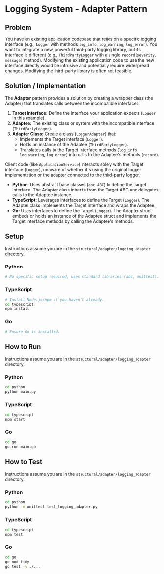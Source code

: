 # Logging System - Adapter Pattern

## Problem

You have an existing application codebase that relies on a specific logging interface (e.g., `Logger` with methods `log_info`, `log_warning`, `log_error`). You want to integrate a new, powerful third-party logging library, but its interface is different (e.g., `ThirdPartyLogger` with a single `record(severity, message)` method). Modifying the existing application code to use the new interface directly would be intrusive and potentially require widespread changes. Modifying the third-party library is often not feasible.

## Solution / Implementation

The **Adapter** pattern provides a solution by creating a wrapper class (the Adapter) that translates calls between the incompatible interfaces.

1.  **Target Interface:** Define the interface your application expects (`Logger` in this example).
2.  **Adaptee:** The existing class or system with the incompatible interface (`ThirdPartyLogger`).
3.  **Adapter Class:** Create a class (`LoggerAdapter`) that:
    - Implements the Target interface (`Logger`).
    - Holds an instance of the Adaptee (`ThirdPartyLogger`).
    - Translates calls to the Target interface methods (`log_info`, `log_warning`, `log_error`) into calls to the Adaptee's methods (`record`).

Client code (like `ApplicationService`) interacts solely with the Target interface (`Logger`), unaware of whether it's using the original logger implementation or the adapter connected to the third-party logger.

- **Python:** Uses abstract base classes (`abc.ABC`) to define the Target interface. The Adapter class inherits from the Target ABC and delegates calls to the Adaptee instance.
- **TypeScript:** Leverages interfaces to define the Target (`Logger`). The Adapter class implements the Target interface and wraps the Adaptee.
- **Go:** Uses interfaces to define the Target (`Logger`). The Adapter struct embeds or holds an instance of the Adaptee struct and implements the Target interface methods by calling the Adaptee's methods.

## Setup

Instructions assume you are in the `structural/adapter/logging_adapter` directory.

### Python

```bash
# No specific setup required, uses standard libraries (abc, unittest).
```

### TypeScript

```bash
# Install Node.js/npm if you haven't already.
cd typescript
npm install
```

### Go

```bash
# Ensure Go is installed.
```

## How to Run

Instructions assume you are in the `structural/adapter/logging_adapter` directory.

### Python

```bash
cd python
python main.py
```

### TypeScript

```bash
cd typescript
npm start
```

### Go

```bash
cd go
go run main.go
```

## How to Test

Instructions assume you are in the `structural/adapter/logging_adapter` directory.

### Python

```bash
cd python
python -m unittest test_logging_adapter.py
```

### TypeScript

```bash
cd typescript
npm test
```

### Go

```bash
cd go
go mod tidy
go test -v ./...
```
